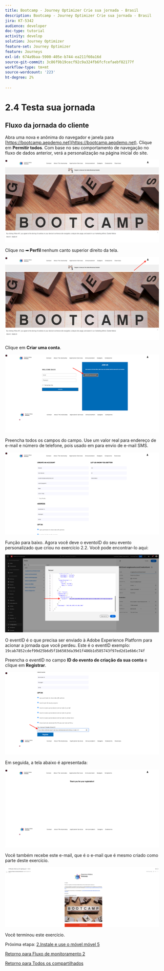 ```yaml
---
title: Bootcamp - Journey Optimizer Crie sua jornada - Brasil
description: Bootcamp - Journey Optimizer Crie sua jornada - Brasil
jira: KT-5342
audience: developer
doc-type: tutorial
activity: develop
solution: Journey Optimizer
feature-set: Journey Optimizer
feature: Journeys
exl-id: 674a9baa-5900-405e-b744-ea211f60a16d
source-git-commit: 3c86f9b19cecf92c9a324fb6fcfcefaebf82177f
workflow-type: tm+mt
source-wordcount: '223'
ht-degree: 2%

---
```


# 2.4 Testa sua jornada

## Fluxo da jornada do cliente

Abra uma nova e anônima do navegador e janela para [https://bootcamp.aepdemo.net](https://bootcamp.aepdemo.net). Clique em **Permitir todos**. Com base no seu comportamento de navegação no fluxo de dados anterior, verá a personalização na página inicial do site.

![DSN](./images/web8a.png)

Clique no ➡ **Perfil** nenhum canto superior direito da tela.

![Demonstração](./images/web8b.png)

Clique em **Criar uma conta**.

![Demonstração](./images/pv5.png)

Preencha todos os campos do campo. Use um valor real para endereço de e-mail e número de telefone, pois usado em para envio de e-mail SMS.

![Demonstração](./images/pv7a.png)

Função para baixo. Agora você deve o eventoID do seu evento personalizado que criou no exercício 2.2. Você pode encontrar-lo aqui:

![ACOP](./images/payloadeventID.png)

O eventID é o que precisa ser enviado à Adobe Experience Platform para acionar a jornada que você perdeu. Este é o eventID exemplo:
`19cab7852cdef99d25b6d5f1b6503da39d1f486b1d585743f97ed2d1e6b6c74f`

Preencha o eventID no campo **ID do evento de criação da sua conta** e clique em **Registrar**.

![Demonstração](./images/pv8a.png)

Em seguida, a tela abaixo é apresentada:

![Demonstração](./images/pv9.png)

Você também recebe este e-mail, que é o e-mail que é mesmo criado como parte deste exercício.

![Demonstração](./images/pv10a.png)

Você terminou este exercício.

Próxima etapa: [2.Instale e use o móvel móvel 5](./ex5.md)

[Retorno para Fluxo de monitoramento 2](./uc2.md)

[Retorno para Todos os compartilhados](../../overview.md)
